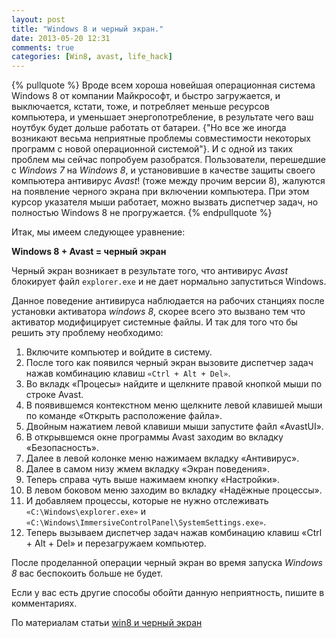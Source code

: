 ```yaml
---
layout: post
title: "Windows 8 и черный экран."
date: 2013-05-20 12:31
comments: true
categories: [Win8, avast, life_hack] 
---
```


{% pullquote %}
Вроде всем хороша новейшая операционная система Windows 8 от компании Майкрософт, и быстро загружается, и выключается, кстати, тоже, и потребляет меньше ресурсов компьютера, и уменьшает энергопотребление, в результате чего ваш ноутбук будет дольше работать от батареи. {"Но все же иногда возникают весьма неприятные проблемы совместимости некоторых программ с новой операционной системой"}. И с одной из таких проблем мы сейчас попробуем разобратся. Пользователи, перешедшие с *Windows 7* на *Windows 8*, и установившие в качестве защиты своего компьютера антивирус *Avast*! (тоже между прочим версии 8), жалуются на появление черного экрана при включении компьютера. При этом курсор указателя мыши работает, можно вызвать диспетчер задач, но полностью Windows 8 не прогружается.
{% endpullquote %}

Итак, мы имеем следующее уравнение:

**Windows 8 + Avast = черный экран**
<!--more-->
 
Черный экран возникает в результате того, что антивирус *Avast* блокирует файл `explorer.exe` и не дает нормально запуститься Windows.

Данное поведение антивируса наблюдается на рабочих станциях после установки активатора *windows 8*, скорее всего это вызвано тем что активатор модифицирует системные файлы.
И так для того что бы решить эту проблему необходимо:
1. Включите компьютер и войдите в систему.  
2. После того как появился черный экран вызовите диспетчер задач нажав комбинацию клавиш `«Ctrl + Alt + Del»`.  
3. Во вкладк «Процесы» найдите и щелкните правой кнопкой мыши по строке Avast.  
4. В появившемся контекстном меню щелкните левой клавишей мыши по команде «Открыть расположение файла».  
5. Двойным нажатием левой клавиши мыши запустите файл «AvastUI».  
6. В открывшемся окне программы Avast заходим во вкладку «Безопасность».  
7. Далее в левой колонке меню нажимаем вкладку «Антивирус».  
8. Далее в самом низу жмем вкладку «Экран поведения».  
9. Теперь справа чуть выше нажимаем кнопку «Настройки».  
10. В левом боковом меню заходим во вкладку «Надёжные процессы».  
11. И добавляем процессы, которые не нужно отслеживать `«C:\Windows\explorer.exe»` и `«C:\Windows\ImmersiveControlPanel\SystemSettings.exe»`.  
12. Теперь вызываем диспетчер задач нажав комбинацию клавиш «Ctrl + Alt + Del» и перезагружаем компьютер.  

После проделанной операции черный экран во время запуска *Windows 8* вас беспокоить больше не будет.

Если у вас есть другие способы обойти данную неприятность, пишите в комментариях.

По материалам статьи [win8 и черный экран](http://pc-helpnsk.ru/windows-8-%D0%B8-%D1%87%D0%B5%D1%80%D0%BD%D1%8B%D0%B9-%D1%8D%D0%BA%D1%80%D0%B0%D0%BD/)